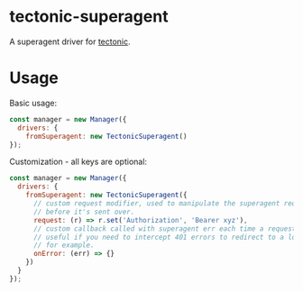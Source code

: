 # tectonic-superagent

A superagent driver for [tectonic](https://github.com/tonyhb/tectonic).

# Usage


Basic usage:

```js
const manager = new Manager({
  drivers: {
    fromSuperagent: new TectonicSuperagent()
});
```

Customization - all keys are optional:

```js
const manager = new Manager({
  drivers: {
    fromSuperagent: new TectonicSuperagent({
	  // custom request modifier, used to manipulate the superagent request
	  // before it's sent over.
	  request: (r) => r.set('Authorization', 'Bearer xyz'),
	  // custom callback called with superagent err each time a request fails.
	  // useful if you need to intercept 401 errors to redirect to a login page,
	  // for example.
	  onError: (err) => {}
	})
  }
});
```
